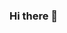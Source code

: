 ### Hi there 👋

<!--
**tinaserra/tinaserra** is a ✨ _special_ ✨ repository because its `README.md` (this file) appears on your GitHub profile.

<br />
<br />

---

<img align="left" alt="tinaserra Github Stats" src="https://github-readme-stats.vercel.app/api?username=tinaserra&show_icons=true&hide_border=true" />
<br />
<br />
[![Top Langs](https://github-readme-stats.vercel.app/api/top-langs/?username=tinaserra)](https://github.com/conviicts/github-readme-stats)
